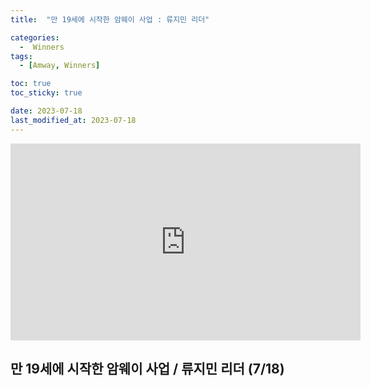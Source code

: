 ```yaml
---
title:  "만 19세에 시작한 암웨이 사업 : 류지민 리더" 

categories:
  -  Winners
tags:
  - [Amway, Winners]

toc: true
toc_sticky: true

date: 2023-07-18
last_modified_at: 2023-07-18
---
```



<iframe width="560" height="315" src="https://www.youtube.com/embed/5D1YMoWLkBI" title="YouTube video player" frameborder="0" allow="accelerometer; autoplay; clipboard-write; encrypted-media; gyroscope; picture-in-picture; web-share" allowfullscreen></iframe>


## 만 19세에 시작한 암웨이 사업 / 류지민 리더 (7/18)

